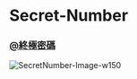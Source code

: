 # Secret-Number
### [@終極密碼](https://qew4476.github.io/Secret-Number/)
![SecretNumber-Image-w150](https://user-images.githubusercontent.com/81016471/127721114-eff84c2a-d4d8-4abe-894c-cb4b01d6f122.png)


